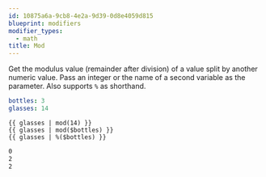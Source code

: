 ```yaml
---
id: 10875a6a-9cb8-4e2a-9d39-0d8e4059d815
blueprint: modifiers
modifier_types:
  - math
title: Mod
---
```

Get the modulus value (remainder after division) of a value split by another numeric value. Pass an integer or the name of a second variable as the parameter. Also supports `%` as shorthand.

```yaml
bottles: 3
glasses: 14
```

```
{{ glasses | mod(14) }}
{{ glasses | mod($bottles) }}
{{ glasses | %($bottles) }}

```

```html
0
2
2
```

